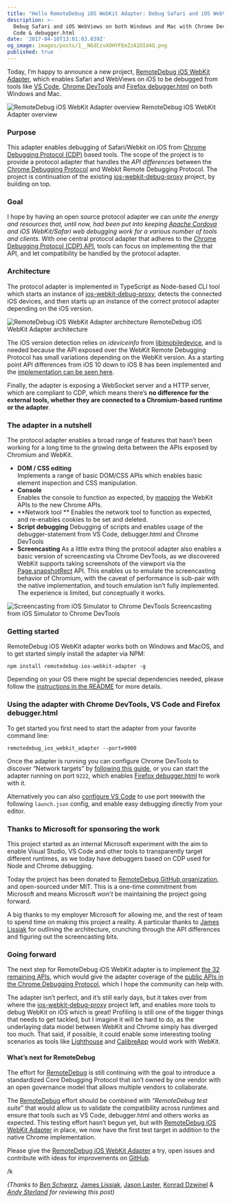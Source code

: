 ```yaml
---
title: "Hello RemoteDebug iOS WebKit Adapter: Debug Safari and iOS WebViews from anywhere \U0001F4E1\U0001F4F1"
description: >-
  Debug Safari and iOS WebViews on both Windows and Mac with Chrome DevTools, VS
  Code & debugger.html
date: '2017-04-10T13:01:03.039Z'
og_image: images/posts/1__NGdCzvXOHYFEmZzA1OId4Q.png
published: true
---
```


Today, I’m happy to announce a new project, [RemoteDebug iOS WebKit Adapter](https://github.com/RemoteDebug/remotedebug-ios-webkit-adapter), which enables Safari and WebViews on iOS to be debugged from tools like [VS Code](http://code.visualstudio.com), [Chrome DevTools](https://developers.google.com/web/tools/chrome-devtools/) and [Firefox debugger.html](https://github.com/devtools-html/debugger.html) on both Windows and Mac.

![RemoteDebug iOS WebKit Adapter overview](/images/posts/1__NGdCzvXOHYFEmZzA1OId4Q.png)
RemoteDebug iOS WebKit Adapter overview

### Purpose

This adapter enables debugging of Safari/Webkit on iOS from [Chrome Debugging Protocol (CDP)](https://github.com/ChromeDevTools/devtools-protocol) based tools. The scope of the project is to provide a protocol adapter that handles the _API differences_ between the [Chrome Debugging Protocol](https://github.com/ChromeDevTools/devtools-protocol) and Webkit Remote Debugging Protocol. The project is continuation of the existing [ios-webkit-debug-proxy](https://github.com/google/ios-webkit-debug-proxy) project, by building on top.

### Goal

I hope by having an open source protocol adapter we can _unite the energy and resources that, until now, had been put into keeping_ [_Apache Cordova_](https://cordova.apache.org/) _and iOS WebKit/Safari web debugging work for a various number of tools and clients._ With one central protocol adapter that adheres to the [Chrome Debugging Protocol (CDP) API](https://github.com/ChromeDevTools/devtools-protocol), tools can focus on implementing the that API, and let compatibility be handled by the protocol adapter.

### Architecture

The protocol adapter is implemented in TypeScript as Node-based CLI tool which starts an instance of [ios-webkit-debug-proxy](https://github.com/google/ios-webkit-debug-proxy), detects the connected iOS devices, and then starts up an instance of the correct protocol adapter depending on the iOS version.

![RemoteDebug iOS WebKit Adapter architecture](/images/posts/1__2mCWfCt14HkSghg8fDcMug.png)
RemoteDebug iOS WebKit Adapter architecture

The iOS version detection relies on _ideviceinfo_ from [libimobiledevice](http://www.libimobiledevice.org/), and is needed because the API exposed over the WebKit Remote Debugging Protocol has small variations depending on the WebKit version. As a starting point API differences from iOS 10 down to iOS 8 has been implemented and the [implementation can be seen here](https://github.com/RemoteDebug/remotedebug-ios-webkit-adapter/tree/master/src/protocols/ios).

Finally, the adapter is exposing a WebSocket server and a HTTP server, which are compliant to CDP, which means there’s **no difference for the external tools, whether they are connected to a Chromium-based runtime or the adapter**.

### The adapter in a nutshell

The protocol adapter enables a broad range of features that hasn’t been working for a long time to the growing delta between the APIs exposed by Chromium and WebKit.

- **DOM / CSS editing**  
  Implements a range of basic DOM/CSS APIs which enables basic element inspection and CSS manipulation.
- **Console**  
  Enables the console to function as expected, by [mapping](https://github.com/RemoteDebug/remotedebug-ios-webkit-adapter/blob/master/src/protocols/ios/ios.ts#L79) the WebKit APIs to the new Chrome APIs.
- **Network tool **
  Enables the network tool to function as expected, and re-enables cookies to be set and deleted.
- **Script debugging**
  Debugging of scripts and enables usage of the debugger-statement from VS Code, debugger.html and Chrome DevTools
- **Screencasting**
  As a little extra thing the protocol adapter also enables a basic version of screencasting via Chrome DevTools, as we discovered WebKit supports taking screenshots of the viewport via the [Page.snapshotRect](http://compatibility.remotedebug.org/Page/Safari%20iOS%2010.0/commands/snapshotRect) API. This enables us to emulate the screencasting behavior of Chromium, with the caveat of performance is sub-pair with the native implementation, and touch emulation isn’t fully implemented. The experience is limited, but conceptually it works.

![Screencasting from iOS Simulator to Chrome DevTools](/images/posts/1__miVTt5ZXauyHyUYAYw__jXA.gif)
Screencasting from iOS Simulator to Chrome DevTools

### Getting started

RemoteDebug iOS WebKit adapter works both on Windows and MacOS, and to get started simply install the adapter via NPM:

```
npm install remotedebug-ios-webkit-adapter -g
```

Depending on your OS there might be special dependencies needed, please follow the [instructions in the README](https://github.com/RemoteDebug/remotedebug-ios-webkit-adapter#getting-started) for more details.

### Using the adapter with Chrome DevTools, VS Code and Firefox debugger.html

To get started you first need to start the adapter from your favorite command line:

```
remotedebug_ios_webkit_adapter --port=9000
```

Once the adapter is running you can configure Chrome DevTools to discover “Network targets” by [following this guide](https://github.com/RemoteDebug/remotedebug-ios-webkit-adapter#usage-with-chrome-canary-and-chrome-devtools), or you can start the adapter running on port `9222`, which enables [Firefox debugger.html](https://github.com/RemoteDebug/remotedebug-ios-webkit-adapter#using-with-mozilla-debuggerhtml) to work with it.

Alternatively you can also [configure VS Code](https://github.com/RemoteDebug/remotedebug-ios-webkit-adapter/blob/master/README.md#using-with-microsoft-vs-code) to use port `9000`with the following `launch.json` config, and enable easy debugging directly from your editor.

### Thanks to Microsoft for sponsoring the work

This project started as an internal Microsoft experiment with the aim to enable Visual Studio, VS Code and other tools to transparently target different runtimes, as we today have debuggers based on CDP used for Node and Chrome debugging.

Today the project has been donated to [RemoteDebug GitHub organization](https://github.com/RemoteDebug), and open-sourced under MIT. This is a one-time commitment from Microsoft and means Microsoft _won’t_ be maintaining the project going forward.

A big thanks to my employer Microsoft for allowing me, and the rest of team to spend time on making this project a reality. A particular thanks to [James Lissiak](https://github.com/jalissia) for outlining the architecture, crunching through the API differences and figuring out the screencasting bits.

### Going forward

The next step for RemoteDebug iOS WebKit adapter is to implement [the 32 remaining APIs](https://github.com/RemoteDebug/remotedebug-ios-webkit-adapter/issues), which would give the adapter coverage of the [public APIs in the Chrome Debugging Protocol](http://compatibility.remotedebug.org), which I hope the community can help with.

The adapter isn’t perfect, and it’s still early days, but it takes over from where the [ios-webkit-debug-proxy](https://github.com/google/ios-webkit-debug-proxy) project left, and enables more tools to debug WebKit on iOS which is great! Profiling is still one of the bigger things that needs to get tackled, but I imagine it will be hard to do, as the underlaying data model between WebKit and Chrome simply has diverged too much. That said, if possible, it could enable some interesting tooling scenarios as tools like [Lighthouse](https://github.com/GoogleChrome/lighthouse) and [CalibreApp](https://calibreapp.com/) would work with WebKit.

#### What’s next for RemoteDebug

The effort for [RemoteDebug](http://remotedebug.org) is still continuing with the goal to introduce a standardized Core Debugging Protocol that isn’t owned by one vendor with an open governance model that allows multiple vendors to collaborate.

The [RemoteDebug](http://remotedebug.org) effort should be combined with “_RemoteDebug test suite_” that would allow us to validate the compatibility across runtimes and ensure that tools such as VS Code, debugger.html and others works as expected. This testing effort hasn’t begun yet, but with [RemoteDebug iOS WebKit Adapter](https://github.com/RemoteDebug/remotedebug-ios-webkit-adapter) in place, we now have the first test target in addition to the native Chrome implementation.

Please give the [RemoteDebug iOS WebKit Adapter](https://github.com/RemoteDebug/remotedebug-ios-webkit-adapter) a try, open issues and contribute with ideas for improvements on [GitHub](https://github.com/RemoteDebug/remotedebug-ios-webkit-adapter).

/k

_(Thanks to_ [_Ben Schwarz_](https://mobile.twitter.com/benschwarz)_,_ [James Lissiak](https://github.com/jalissia), [Jason Laster](https://twitter.com/jasonlaster11), [Konrad Dzwinel](https://mobile.twitter.com/kdzwinel) & [_Andy Sterland_](https://twitter.com/andysterland) _for reviewing this post)_
